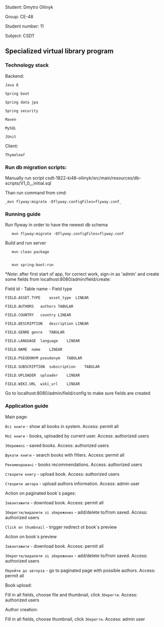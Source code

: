 Student: Dmytro Oliinyk

Group: CE-48

Student number: 11

Subject: CSDT

## Specialized virtual library program

### Technology stack

Backend:

    Java 8
    
    Spring boot
    
    Spring data jpa
    
    Spring security
    
    Maven
    
    MySQL
    
    JUnit

Client:

    Thymeleaf

### Run db migration scripts:

Manually run script
csdt-1822-ki48-oliinyk/src/main/resources/db-scripts/V1_0__initial.sql

Than run command from cmd:

    _mvn flyway:migrate -Dflyway.configFiles=flyway.conf_

### Running guide

   Run flyway in order to have the newest db schema

       mvn flyway:migrate -Dflyway.configFiles=flyway.conf

   Build and run server

       mvn clean package
    
    
       mvn spring-boot:run

*_Note_: after first start of app, for correct work, sign-in as 'admin'
and create some fields from localhost:8080/admin/field/create:

Field id - Table name - Field type

    FIELD.ASSET.TYPE	asset_type	LINEAR
    
    FIELD.AUTHORS	authors	TABULAR
    
    FIELD.COUNTRY	country	LINEAR
    
    FIELD.DESCRIPTION	description	LINEAR
    
    FIELD.GENRE	genre	TABULAR
    
    FIELD.LANGUAGE	language	LINEAR
    
    FIELD.NAME	name	LINEAR
    
    FIELD.PSEUDONYM	pseudonym	TABULAR
    
    FIELD.SUBSCRIPTION	subscription	TABULAR
    
    FIELD.UPLOADER	uploader	LINEAR
    
    FIELD.WIKI.URL	wiki_url	LINEAR

Go to localhost:8080/admin/field/config to make sure fields are created

### Application guide

Main page:

`Всі книги` - show all books in system. Access: permit all

`Мої книги` - books, uploaded by current user. Access: authorized users

`Збережені` - saved books. Access: authorized users

`Шукати книги` - search books with filters. Access: permit all

`Рекомендовані` - books recommendations. Access: authorized users

`Створити книгу` - upload book. Access: authorized users

`Створити автора` - upload authors information. Access: admin user

Action on paginated book`s pages:

`Завантажити` - download book. Access: permit all

`Зберегти/видалити зі збережених` - add/delete to/from saved. Access: authorized users

`Click on thumbnail` - trigger redirect ot book`s preview

Action on book`s preview

`Завантажити` - download book. Access: permit all

`Зберегти/видалити зі збережених` - add/delete to/from saved. Access: authorized users

`Перейти до авторів` - go to paginated page with possible authors. Access: permit all

Book upload:

Fill in all fields, choose file and thumbnail, click `Зберегти`. Access: authorized users

Author creation:

Fill in all fields, choose thumbnail, click `Зберегти`. Access: admin user

